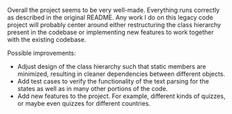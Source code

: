 Overall the project seems to be very well-made.  Everything runs correctly as described in the original README. Any
work I do on this legacy code project will probably center around either restructuring the class hierarchy present
in the codebase or implementing new features to work together with the existing codebase.

Possible improvements:
* Adjust design of the class hierarchy such that static members are minimized, resulting in cleaner dependencies
between different objects.
* Add test cases to verify the functionality of the text parsing for the states as well as in many other portions of
the code.
* Add new features to the project.  For example, different kinds of quizzes, or maybe even quizzes for different
countries.